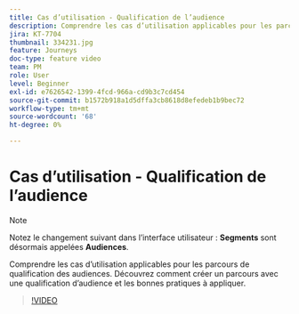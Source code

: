 ```yaml
---
title: Cas d’utilisation - Qualification de l’audience
description: Comprendre les cas d’utilisation applicables pour les parcours de qualification des audiences. Découvrez comment créer un parcours avec une qualification d’audience et les bonnes pratiques à appliquer.
jira: KT-7704
thumbnail: 334231.jpg
feature: Journeys
doc-type: feature video
team: PM
role: User
level: Beginner
exl-id: e7626542-1399-4fcd-966a-cd9b3c7cd454
source-git-commit: b1572b918a1d5dffa3cb8618d8efedeb1b9bec72
workflow-type: tm+mt
source-wordcount: '68'
ht-degree: 0%

---
```


# Cas d’utilisation - Qualification de l’audience

>[!NOTE]
>Notez le changement suivant dans l’interface utilisateur : **Segments** sont désormais appelées **Audiences**.

Comprendre les cas d’utilisation applicables pour les parcours de qualification des audiences. Découvrez comment créer un parcours avec une qualification d’audience et les bonnes pratiques à appliquer.

>[!VIDEO](https://video.tv.adobe.com/v/334231?quality=12&learn=on)
